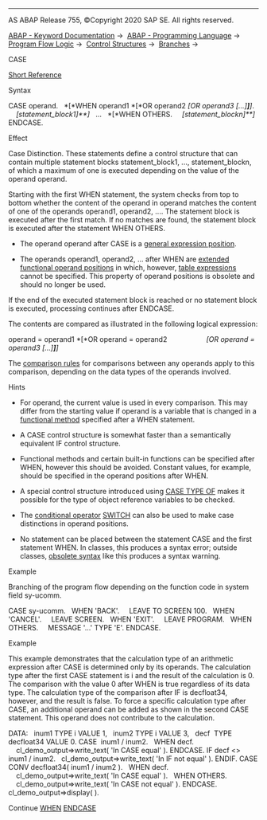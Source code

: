   

* * *

AS ABAP Release 755, ©Copyright 2020 SAP SE. All rights reserved.

[ABAP - Keyword Documentation](https://help.sap.com/doc/abapdocu_755_index_htm/7.55/en-US/abenabap.htm) →  [ABAP - Programming Language](https://help.sap.com/doc/abapdocu_755_index_htm/7.55/en-US/abenabap_reference.htm) →  [Program Flow Logic](https://help.sap.com/doc/abapdocu_755_index_htm/7.55/en-US/abenabap_flow_logic.htm) →  [Control Structures](https://help.sap.com/doc/abapdocu_755_index_htm/7.55/en-US/abencontrol_structures.htm) →  [Branches](https://help.sap.com/doc/abapdocu_755_index_htm/7.55/en-US/abenabap_branches.htm) → 

CASE

[Short Reference](https://help.sap.com/doc/abapdocu_755_index_htm/7.55/en-US/abapcase_shortref.htm)

Syntax

CASE operand.
  *\[*WHEN operand1 *\[*OR operand2 *\[*OR operand3 *\[*...*\]**\]**\]*.
    *\[*statement\_block1*\]**\]*
  ...
  *\[*WHEN OTHERS.
    *\[*statement\_blockn*\]**\]*
ENDCASE.

Effect

Case Distinction. These statements define a control structure that can contain multiple statement blocks statement\_block1, ..., statement\_blockn, of which a maximum of one is executed depending on the value of the operand operand.

Starting with the first WHEN statement, the system checks from top to bottom whether the content of the operand in operand matches the content of one of the operands operand1, operand2, .... The statement block is executed after the first match. If no matches are found, the statement block is executed after the statement WHEN OTHERS.

-   The operand operand after CASE is a [general expression position](https://help.sap.com/doc/abapdocu_755_index_htm/7.55/en-US/abengeneral_expr_position_glosry.htm "Glossary Entry").

-   The operands operand1, operand2, ... after WHEN are [extended functional operand positions](https://help.sap.com/doc/abapdocu_755_index_htm/7.55/en-US/abenextended_functional_positions.htm) in which, however, [table expressions](https://help.sap.com/doc/abapdocu_755_index_htm/7.55/en-US/abentable_expression_glosry.htm "Glossary Entry") cannot be specified. This property of operand positions is obsolete and should no longer be used.
    

If the end of the executed statement block is reached or no statement block is executed, processing continues after ENDCASE.

The contents are compared as illustrated in the following logical expression:

operand = operand1 *\[*OR operand = operand2
                   *\[*OR operand = operand3 *\[*...*\]**\]**\]*

The [comparison rules](https://help.sap.com/doc/abapdocu_755_index_htm/7.55/en-US/abenlogexp_rules_operands.htm) for comparisons between any operands apply to this comparison, depending on the data types of the operands involved.

Hints

-   For operand, the current value is used in every comparison. This may differ from the starting value if operand is a variable that is changed in a [functional method](https://help.sap.com/doc/abapdocu_755_index_htm/7.55/en-US/abenfunctional_method_glosry.htm "Glossary Entry") specified after a WHEN statement.

-   A CASE control structure is somewhat faster than a semantically equivalent IF control structure.

-   Functional methods and certain built-in functions can be specified after WHEN, however this should be avoided. Constant values, for example, should be specified in the operand positions after WHEN.

-   A special control structure introduced using [CASE TYPE OF](https://help.sap.com/doc/abapdocu_755_index_htm/7.55/en-US/abapcase_type.htm) makes it possible for the type of object reference variables to be checked.

-   The [conditional operator](https://help.sap.com/doc/abapdocu_755_index_htm/7.55/en-US/abenconditional_operator_glosry.htm "Glossary Entry") [SWITCH](https://help.sap.com/doc/abapdocu_755_index_htm/7.55/en-US/abenconditional_expression_switch.htm) can also be used to make case distinctions in operand positions.

-   No statement can be placed between the statement CASE and the first statement WHEN. In classes, this produces a syntax error; outside classes, [obsolete syntax](https://help.sap.com/doc/abapdocu_755_index_htm/7.55/en-US/abencase_when_obsolete.htm) like this produces a syntax warning.
    

Example

Branching of the program flow depending on the function code in system field sy-ucomm.

CASE sy-ucomm.
  WHEN 'BACK'.
    LEAVE TO SCREEN 100.
  WHEN 'CANCEL'.
    LEAVE SCREEN.
  WHEN 'EXIT'.
    LEAVE PROGRAM.
  WHEN OTHERS.
    MESSAGE '...' TYPE 'E'.
ENDCASE.

Example

This example demonstrates that the calculation type of an arithmetic expression after CASE is determined only by its operands. The calculation type after the first CASE statement is i and the result of the calculation is 0. The comparison with the value 0 after WHEN is true regardless of its data type. The calculation type of the comparison after IF is decfloat34, however, and the result is false. To force a specific calculation type after CASE, an additional operand can be added as shown in the second CASE statement. This operand does not contribute to the calculation.

DATA:
  inum1 TYPE i VALUE 1,
  inum2 TYPE i VALUE 3,
  decf  TYPE decfloat34 VALUE 0.
CASE  inum1 / inum2.
  WHEN decf.
    cl\_demo\_output=>write\_text( 'In CASE equal' ).
ENDCASE.
IF decf <> inum1 / inum2.
  cl\_demo\_output=>write\_text( 'In IF not equal' ).
ENDIF.
CASE CONV decfloat34( inum1 / inum2 ).
  WHEN decf.
    cl\_demo\_output=>write\_text( 'In CASE equal' ).
  WHEN OTHERS.
    cl\_demo\_output=>write\_text( 'In CASE not equal' ).
ENDCASE.
cl\_demo\_output=>display( ).

Continue
[WHEN](https://help.sap.com/doc/abapdocu_755_index_htm/7.55/en-US/abapwhen.htm)
[ENDCASE](https://help.sap.com/doc/abapdocu_755_index_htm/7.55/en-US/abapendcase.htm)